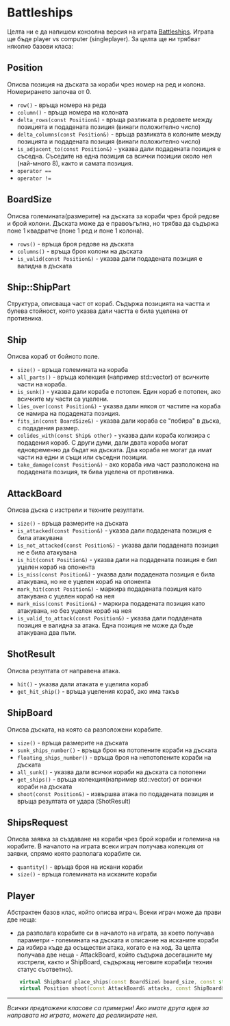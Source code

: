 # Battleships
Целта ни е да напишем конзолна версия на играта [Battleships](https://en.wikipedia.org/wiki/Battleship_(game)). Играта ще бъде player vs computer (singleplayer). За целта ще ни трябват няколко базови класа:

## Position
Описва позиция на дъската за кораби чрез номер на ред и колона. Номерирането започва от 0.

* `row()` - връща номера на реда
* `column()` - връща номера на колоната
* `delta_rows(const Position&)` - връща разликата в редовете между позицията и подадената позиция (винаги положително число)
* `delta_columns(const Position&)` - връща разликата в колоните между позицията и подадената позиция (винаги положително число)
* `is_adjacent_to(const Position&)` - указва дали подадената позиция е съседна. Съседите на една позиция са всички позиции около нея (най-много 8), както и самата позиция.
* `operator ==`
* `operator !=`

## BoardSize
Описва големината(размерите) на дъската за кораби чрез брой редове и брой колони. Дъската може да е правоъгълна, но трябва да съдържа поне 1 квадратче (поне 1 ред и поне 1 колона).

* `rows()` - връща броя редове на дъската
* `columns()` - връща броя колони на дъската
* `is_valid(const Position&)` - указва дали подадената позиция е валидна в дъската

## Ship::ShipPart
Структура, описваща част от кораб. Съдържа позицията на частта и булева стойност, която указва дали частта е била уцелена от противника.

## Ship
Описва кораб от бойното поле.

* `size()` - връща големината на кораба
* `all_parts()` - връща колекция (например std::vector) от всичките части на кораба.
* `is_sunk()` - указва дали кораба е потопен. Един кораб е потопен, ако всичките му части са уцелени.
* `lies_over(const Position&)` - указва дали някоя от частите на кораба се намира на подадената позиция.
* `fits_in(const BoardSize&)` - указва дали кораба се "побира" в дъска, с подадения размер.
* `colides_with(const Ship& other)` - указва дали кораба колизира с подадения кораб. С други думи, дали двата кораба могат едновременно да бъдат на дъската. Два кораба не могат да имат части на едни и същи или съседни позиции.
* `take_damage(const Position&)` - ако кораба има част разположена на подадената позиция, тя бива уцелена от противника.

## AttackBoard
Описва дъска с изстрели и техните резултати.

* `size()` - връща размерите на дъската
* `is_attacked(const Position&)` - указва дали подадената позиция е била атакувана
* `is_not_attacked(const Position&)` - указва дали подадената позиция не е била атакувана
* `is_hit(const Position&)` - указва дали на подадената позиция е бил уцелен кораб на опонента
* `is_miss(const Position&)` - указва дали подадената позиция е била атакувана, но не е уцелен кораб на опонента
* `mark_hit(const Position&)` - маркира подадената позиция като атакувана с уцелен кораб на нея
* `mark_miss(const Position&)` - маркира подадената позиция като атакувана, но без уцелен кораб на нея
* `is_valid_to_attack(const Position&)` - указва дали подадената позиция е валидна за атака. Една позиция не може да бъде атакувана два пъти.

## ShotResult
Описва резултата от направена атака.

* `hit()` - указва дали атаката е уцелила кораб
* `get_hit_ship()` - връща уцеления кораб, ако има такъв

## ShipBoard
Описва дъската, на която са разположени корабите.

* `size()` - връща размерите на дъската
* `sunk_ships_number()` - връща броя на потопените кораби на дъската
* `floating_ships_number()` - връща броя на непотопените кораби на дъската
* `all_sunk()` - указва дали всички кораби на дъската са потопени
* `get_ships()` - връща колекция(например std::vector) от всички кораби на дъската
* `shoot(const Position&)` - извършва атака по подадената позиция и връща резултата от удара (ShotResult)

## ShipsRequest
Описва заявка за създаване на кораби чрез брой кораби и големина на корабите. В началото на играта всеки играч получава колекция от заявки, спрямо която разполага корабите си.

* `quantity()` - връща броя на искани кораби
* `size()` - връща големината на исканите кораби

## Player
Абстрактен базов клас, който описва играч. Всеки играч може да прави две неща:
* да разполага корабите си в началото на играта, за което получава параметри - големината на дъската и описание на исканите кораби
* да избира къде да осъществи атака, когато е на ход. За целта получава две неща - AttackBoard, който съдържа досегашните му изстрели, както и ShipBoard, съдържащ неговите кораби(и техния статус съответно).

```c++
	virtual ShipBoard place_ships(const BoardSize& board_size, const std::vector<ShipRequest>& requests) = 0;
	virtual Position shoot(const AttackBoard& attacks, const ShipBoard& board) = 0;
```

***

_Всички предложени класове са примерни! Ако имате друга идея за направата на играта, можете да реализирате нея._
